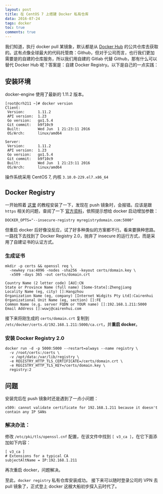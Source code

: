 ```yaml
---
layout: post
title: 在 CentOS 7 上搭建 Docker 私有仓库
data: 2016-07-24
tags: docker
toc: true
comments: true
---
```


我们知道，执行 docker pull 某镜象，默认都是从 [Docker Hub](https://hub.docker.com/) 的公共仓库去获取的。这有点像全球最大的代码托管商：Github，但对于公司而言，也行我们更加需要是的自建的仓库服务，所以我们用自建的 Gitlab 代替 Github，那有什么可以替代 Docker Hub 呢？答案是：自建 Docker Registry。以下是自己的一点实践：

## 安装环境

docker-engine 使用了最新的 1.11.2 版本。

```
[root@crh211 ~]# docker version
Client:
 Version:      1.11.2
 API version:  1.23
 Go version:   go1.5.4
 Git commit:   b9f10c9
 Built:        Wed Jun  1 21:23:11 2016
 OS/Arch:      linux/amd64

Server:
 Version:      1.11.2
 API version:  1.23
 Go version:   go1.5.4
 Git commit:   b9f10c9
 Built:        Wed Jun  1 21:23:11 2016
 OS/Arch:      linux/amd64
```

操作系统采用 CentOS 7, 内核 `3.10.0-229.el7.x86_64`

## Docker Registry

一开始照着 [这里](https://yeasy.gitbooks.io/docker_practice/content/repository/local_repo.html) 的教程安装了一下，发现在 push 镜象时，会报错。应该是跟 `https` 相关的问题，查阅了一下 [官方资料](https://docs.docker.com/registry/insecure/)，依照提示想给 docker 启动增加参数：

```
DOCKER_OPTS="--insecure-registry myregistrydomain.com:5000"
```

但重启 docker 后好像没反应，试了好多种类似的方案都不行。看来要换种思路。一路找下去找到了 Docker Registry 2.0，抛弃了 insecure 的运行方式，而是采用了自建证书的认证方式。

### 生成证书


```
mkdir -p certs && openssl req \
  -newkey rsa:4096 -nodes -sha256 -keyout certs/domain.key \
  -x509 -days 365 -out certs/domain.crt
  
Country Name (2 letter code) [AU]:CN
State or Province Name (full name) [Some-State]:Zhengjiang
Locality Name (eg, city) []:Hangzhou
Organization Name (eg, company) [Internet Widgits Pty Ltd]:Cairenhui
Organizational Unit Name (eg, section) []:FE
Common Name (e.g. server FQDN or YOUR name) []:192.168.1.211:5000
Email Address []:wuwj@cairenhui.com  
```

接下来将刚生成的 `certs/domain.crt` 复制到 `/etc/docker/certs.d/192.168.1.211:5000/ca.crt`，并**重启 docker**。

### 安装 Docker Registry 2.0

```
docker run -d -p 5000:5000 --restart=always --name registry \
  -v /root/certs:/certs \
  -v /opt/data:/var/lib/registry \
  -e REGISTRY_HTTP_TLS_CERTIFICATE=/certs/domain.crt \
  -e REGISTRY_HTTP_TLS_KEY=/certs/domain.key \
  registry:2
```

## 问题

安装完后在 push 镜象时还是遇到了一点小问题：

```
x509: cannot validate certificate for 192.168.1.211 because it doesn't contain any IP SANs
```

### 解决办法：

修改 `/etc/pki/tls/openssl.cnf` 配置，在该文件中找到 `[ v3_ca ]`，在它下面添加如下内容：

```
[ v3_ca ]
# Extensions for a typical CA
subjectAltName = IP:192.168.1.211
```

再次重启 docker，问题解决。

至此，`docker registry` 私有仓库安装成功。
接下来可以随时登录公司的 VPN 去 pull 镜象了，正式登上 docker 这艘大船初步探入云时代了。
